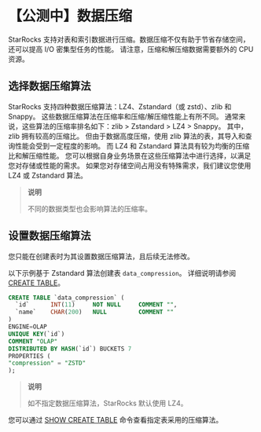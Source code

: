 # 【公测中】数据压缩

StarRocks 支持对表和索引数据进行压缩。数据压缩不仅有助于节省存储空间，还可以提高 I/O 密集型任务的性能。 请注意，压缩和解压缩数据需要额外的 CPU 资源。

## 选择数据压缩算法

StarRocks 支持四种数据压缩算法：LZ4、Zstandard（或 zstd）、zlib 和 Snappy。 这些数据压缩算法在压缩率和压缩/解压缩性能上有所不同。 通常来说，这些算法的压缩率排名如下：zlib > Zstandard > LZ4 > Snappy。 其中，zlib 拥有较高的压缩比。 但由于数据高度压缩，使用 zlib 算法的表，其导入和查询性能会受到一定程度的影响。 而 LZ4 和 Zstandard 算法具有较为均衡的压缩比和解压缩性能。 您可以根据自身业务场景在这些压缩算法中进行选择，以满足您对存储或性能的需求。 如果您对存储空间占用没有特殊需求，我们建议您使用 LZ4 或 Zstandard 算法。

> **说明**
>
> 不同的数据类型也会影响算法的压缩率。

## 设置数据压缩算法

您只能在创建表时为其设置数据压缩算法，且后续无法修改。

以下示例基于 Zstandard 算法创建表 `data_compression`。 详细说明请参阅 [CREATE TABLE](../sql-reference/sql-statements/data-definition/CREATE%20TABLE.md)。

```SQL
CREATE TABLE `data_compression` (
  `id`      INT(11)     NOT NULL     COMMENT "",
  `name`    CHAR(200)   NULL         COMMENT ""
)
ENGINE=OLAP 
UNIQUE KEY(`id`)
COMMENT "OLAP"
DISTRIBUTED BY HASH(`id`) BUCKETS 7
PROPERTIES (
"compression" = "ZSTD"
);
```

> **说明**
>
> 如不指定数据压缩算法，StarRocks 默认使用 LZ4。

您可以通过 [SHOW CREATE TABLE](../sql-reference/sql-statements/data-manipulation/SHOW%20CREATE%20TABLE.md) 命令查看指定表采用的压缩算法。
